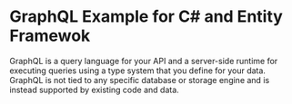 # GraphQL Example for C# and Entity Framewok 

GraphQL is a query language for your API and a server-side runtime for executing queries using a type system that you define for your data. GraphQL is not tied to any specific database or storage engine and is instead supported by existing code and data.
